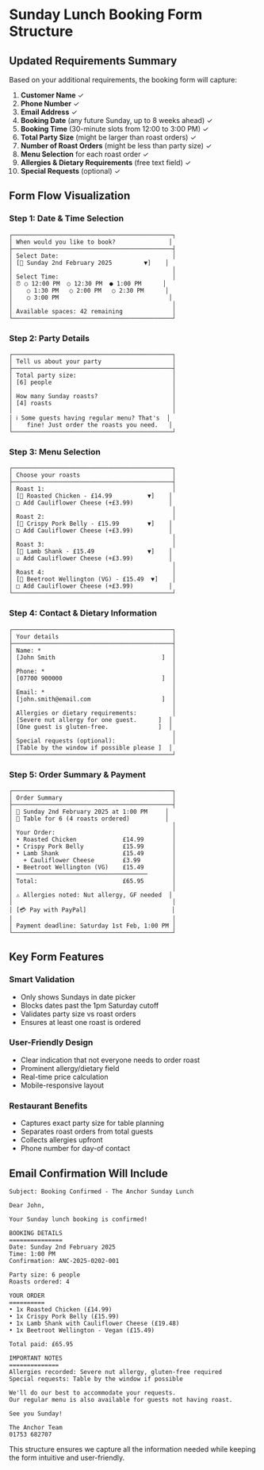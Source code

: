 # Sunday Lunch Booking Form Structure

## Updated Requirements Summary

Based on your additional requirements, the booking form will capture:

1. **Customer Name** ✓
2. **Phone Number** ✓
3. **Email Address** ✓
4. **Booking Date** (any future Sunday, up to 8 weeks ahead) ✓
5. **Booking Time** (30-minute slots from 12:00 to 3:00 PM) ✓
6. **Total Party Size** (might be larger than roast orders) ✓
7. **Number of Roast Orders** (might be less than party size) ✓
8. **Menu Selection** for each roast order ✓
9. **Allergies & Dietary Requirements** (free text field) ✓
10. **Special Requests** (optional) ✓

## Form Flow Visualization

### Step 1: Date & Time Selection
```
┌─────────────────────────────────────────────┐
│ When would you like to book?               │
├─────────────────────────────────────────────┤
│ Select Date:                                │
│ [📅 Sunday 2nd February 2025         ▼]    │
│                                             │
│ Select Time:                                │
│ ⏰ ○ 12:00 PM  ○ 12:30 PM  ● 1:00 PM      │
│    ○ 1:30 PM   ○ 2:00 PM   ○ 2:30 PM      │
│    ○ 3:00 PM                               │
│                                             │
│ Available spaces: 42 remaining              │
└─────────────────────────────────────────────┘
```

### Step 2: Party Details
```
┌─────────────────────────────────────────────┐
│ Tell us about your party                    │
├─────────────────────────────────────────────┤
│ Total party size:                           │
│ [6] people                                  │
│                                             │
│ How many Sunday roasts?                     │
│ [4] roasts                                  │
│                                             │
│ ℹ️ Some guests having regular menu? That's  │
│    fine! Just order the roasts you need.   │
└─────────────────────────────────────────────┘
```

### Step 3: Menu Selection
```
┌─────────────────────────────────────────────┐
│ Choose your roasts                          │
├─────────────────────────────────────────────┤
│ Roast 1:                                    │
│ [🍗 Roasted Chicken - £14.99          ▼]    │
│ □ Add Cauliflower Cheese (+£3.99)          │
│                                             │
│ Roast 2:                                    │
│ [🥩 Crispy Pork Belly - £15.99        ▼]    │
│ □ Add Cauliflower Cheese (+£3.99)          │
│                                             │
│ Roast 3:                                    │
│ [🍖 Lamb Shank - £15.49               ▼]    │
│ ☑ Add Cauliflower Cheese (+£3.99)          │
│                                             │
│ Roast 4:                                    │
│ [🌱 Beetroot Wellington (VG) - £15.49  ▼]    │
│ □ Add Cauliflower Cheese (+£3.99)          │
└─────────────────────────────────────────────┘
```

### Step 4: Contact & Dietary Information
```
┌─────────────────────────────────────────────┐
│ Your details                                │
├─────────────────────────────────────────────┤
│ Name: *                                     │
│ [John Smith                              ]  │
│                                             │
│ Phone: *                                    │
│ [07700 900000                            ]  │
│                                             │
│ Email: *                                    │
│ [john.smith@email.com                    ]  │
│                                             │
│ Allergies or dietary requirements:          │
│ [Severe nut allergy for one guest.      ]  │
│ [One guest is gluten-free.              ]  │
│                                             │
│ Special requests (optional):                │
│ [Table by the window if possible please ]  │
└─────────────────────────────────────────────┘
```

### Step 5: Order Summary & Payment
```
┌─────────────────────────────────────────────┐
│ Order Summary                               │
├─────────────────────────────────────────────┤
│ 📅 Sunday 2nd February 2025 at 1:00 PM     │
│ 👥 Table for 6 (4 roasts ordered)          │
│                                             │
│ Your Order:                                 │
│ • Roasted Chicken             £14.99        │
│ • Crispy Pork Belly           £15.99        │
│ • Lamb Shank                  £15.49        │
│   + Cauliflower Cheese        £3.99         │
│ • Beetroot Wellington (VG)    £15.49        │
│ ─────────────────────────────────────       │
│ Total:                        £65.95        │
│                                             │
│ ⚠️ Allergies noted: Nut allergy, GF needed  │
│                                             │
│ [💳 Pay with PayPal]                        │
│                                             │
│ Payment deadline: Saturday 1st Feb, 1:00 PM │
└─────────────────────────────────────────────┘
```

## Key Form Features

### Smart Validation
- Only shows Sundays in date picker
- Blocks dates past the 1pm Saturday cutoff
- Validates party size vs roast orders
- Ensures at least one roast is ordered

### User-Friendly Design
- Clear indication that not everyone needs to order roast
- Prominent allergy/dietary field
- Real-time price calculation
- Mobile-responsive layout

### Restaurant Benefits
- Captures exact party size for table planning
- Separates roast orders from total guests
- Collects allergies upfront
- Phone number for day-of contact

## Email Confirmation Will Include

```
Subject: Booking Confirmed - The Anchor Sunday Lunch

Dear John,

Your Sunday lunch booking is confirmed!

BOOKING DETAILS
===============
Date: Sunday 2nd February 2025
Time: 1:00 PM
Confirmation: ANC-2025-0202-001

Party size: 6 people
Roasts ordered: 4

YOUR ORDER
==========
• 1x Roasted Chicken (£14.99)
• 1x Crispy Pork Belly (£15.99)
• 1x Lamb Shank with Cauliflower Cheese (£19.48)
• 1x Beetroot Wellington - Vegan (£15.49)

Total paid: £65.95

IMPORTANT NOTES
==============
Allergies recorded: Severe nut allergy, gluten-free required
Special requests: Table by the window if possible

We'll do our best to accommodate your requests.
Our regular menu is also available for guests not having roast.

See you Sunday!

The Anchor Team
01753 682707
```

This structure ensures we capture all the information needed while keeping the form intuitive and user-friendly.